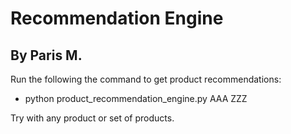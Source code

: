 # Recommendation Engine
## By Paris M.

Run the following the command to get product recommendations:

* python product_recommendation_engine.py AAA ZZZ

Try with any product or set of products.